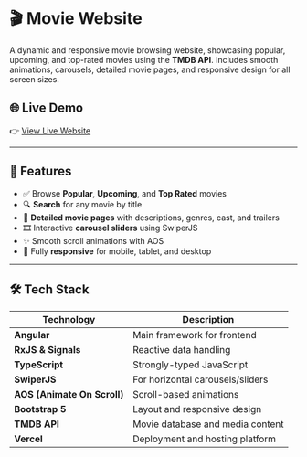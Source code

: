 # 🎬 Movie Website

A dynamic and responsive movie browsing website, showcasing popular, upcoming, and top-rated movies using the **TMDB API**. Includes smooth animations, carousels, detailed movie pages, and responsive design for all screen sizes.

## 🌐 Live Demo

👉 [View Live Website](https://movie-website-zeta-sepia.vercel.app/home)

---

## 🚀 Features

- ✅ Browse **Popular**, **Upcoming**, and **Top Rated** movies
- 🔍 **Search** for any movie by title
- 📄 **Detailed movie pages** with descriptions, genres, cast, and trailers
- 🎞️ Interactive **carousel sliders** using SwiperJS
- ✨ Smooth scroll animations with AOS
- 📱 Fully **responsive** for mobile, tablet, and desktop

---

## 🛠️ Tech Stack

| Technology | Description |
|------------|-------------|
| **Angular** | Main framework for frontend |
| **RxJS & Signals** | Reactive data handling |
| **TypeScript** | Strongly-typed JavaScript |
| **SwiperJS** | For horizontal carousels/sliders |
| **AOS (Animate On Scroll)** | Scroll-based animations |
| **Bootstrap 5** | Layout and responsive design |
| **TMDB API** | Movie database and media content |
| **Vercel** | Deployment and hosting platform |



